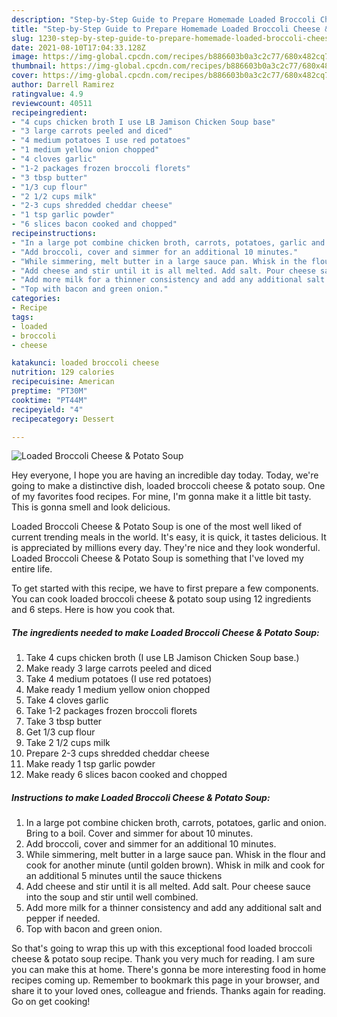 ```yaml
---
description: "Step-by-Step Guide to Prepare Homemade Loaded Broccoli Cheese &amp;amp; Potato Soup"
title: "Step-by-Step Guide to Prepare Homemade Loaded Broccoli Cheese &amp;amp; Potato Soup"
slug: 1230-step-by-step-guide-to-prepare-homemade-loaded-broccoli-cheese-and-amp-potato-soup
date: 2021-08-10T17:04:33.128Z
image: https://img-global.cpcdn.com/recipes/b886603b0a3c2c77/680x482cq70/loaded-broccoli-cheese-potato-soup-recipe-main-photo.jpg
thumbnail: https://img-global.cpcdn.com/recipes/b886603b0a3c2c77/680x482cq70/loaded-broccoli-cheese-potato-soup-recipe-main-photo.jpg
cover: https://img-global.cpcdn.com/recipes/b886603b0a3c2c77/680x482cq70/loaded-broccoli-cheese-potato-soup-recipe-main-photo.jpg
author: Darrell Ramirez
ratingvalue: 4.9
reviewcount: 40511
recipeingredient:
- "4 cups chicken broth I use LB Jamison Chicken Soup base"
- "3 large carrots peeled and diced"
- "4 medium potatoes I use red potatoes"
- "1 medium yellow onion chopped"
- "4 cloves garlic"
- "1-2 packages frozen broccoli florets"
- "3 tbsp butter"
- "1/3 cup flour"
- "2 1/2 cups milk"
- "2-3 cups shredded cheddar cheese"
- "1 tsp garlic powder"
- "6 slices bacon cooked and chopped"
recipeinstructions:
- "In a large pot combine chicken broth, carrots, potatoes, garlic and onion. Bring to a boil. Cover and simmer for about 10 minutes."
- "Add broccoli, cover and simmer for an additional 10 minutes."
- "While simmering, melt butter in a large sauce pan. Whisk in the flour and cook for another minute (until golden brown). Whisk in milk and cook for an additional 5 minutes until the sauce thickens"
- "Add cheese and stir until it is all melted. Add salt. Pour cheese sauce into the soup and stir until well combined."
- "Add more milk for a thinner consistency and add any additional salt and pepper if needed."
- "Top with bacon and green onion."
categories:
- Recipe
tags:
- loaded
- broccoli
- cheese

katakunci: loaded broccoli cheese 
nutrition: 129 calories
recipecuisine: American
preptime: "PT30M"
cooktime: "PT44M"
recipeyield: "4"
recipecategory: Dessert

---
```



![Loaded Broccoli Cheese &amp; Potato Soup](https://img-global.cpcdn.com/recipes/b886603b0a3c2c77/680x482cq70/loaded-broccoli-cheese-potato-soup-recipe-main-photo.jpg)

Hey everyone, I hope you are having an incredible day today. Today, we're going to make a distinctive dish, loaded broccoli cheese &amp; potato soup. One of my favorites food recipes. For mine, I'm gonna make it a little bit tasty. This is gonna smell and look delicious.



Loaded Broccoli Cheese &amp; Potato Soup is one of the most well liked of current trending meals in the world. It's easy, it is quick, it tastes delicious. It is appreciated by millions every day. They're nice and they look wonderful. Loaded Broccoli Cheese &amp; Potato Soup is something that I've loved my entire life.


To get started with this recipe, we have to first prepare a few components. You can cook loaded broccoli cheese &amp; potato soup using 12 ingredients and 6 steps. Here is how you cook that.

<!--inarticleads1-->

##### The ingredients needed to make Loaded Broccoli Cheese &amp; Potato Soup:

1. Take 4 cups chicken broth (I use LB Jamison Chicken Soup base.)
1. Make ready 3 large carrots peeled and diced
1. Take 4 medium potatoes (I use red potatoes)
1. Make ready 1 medium yellow onion chopped
1. Take 4 cloves garlic
1. Take 1-2 packages frozen broccoli florets
1. Take 3 tbsp butter
1. Get 1/3 cup flour
1. Take 2 1/2 cups milk
1. Prepare 2-3 cups shredded cheddar cheese
1. Make ready 1 tsp garlic powder
1. Make ready 6 slices bacon cooked and chopped




<!--inarticleads2-->

##### Instructions to make Loaded Broccoli Cheese &amp; Potato Soup:

1. In a large pot combine chicken broth, carrots, potatoes, garlic and onion. Bring to a boil. Cover and simmer for about 10 minutes.
1. Add broccoli, cover and simmer for an additional 10 minutes.
1. While simmering, melt butter in a large sauce pan. Whisk in the flour and cook for another minute (until golden brown). Whisk in milk and cook for an additional 5 minutes until the sauce thickens
1. Add cheese and stir until it is all melted. Add salt. Pour cheese sauce into the soup and stir until well combined.
1. Add more milk for a thinner consistency and add any additional salt and pepper if needed.
1. Top with bacon and green onion.




So that's going to wrap this up with this exceptional food loaded broccoli cheese &amp; potato soup recipe. Thank you very much for reading. I am sure you can make this at home. There's gonna be more interesting food in home recipes coming up. Remember to bookmark this page in your browser, and share it to your loved ones, colleague and friends. Thanks again for reading. Go on get cooking!
